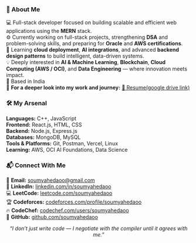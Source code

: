 ### 🧠 About Me  
💻 Full-stack developer focused on building scalable and efficient web applications using the **MERN** stack.  
⚙️ Currently working on full-stack projects, strengthening **DSA** and problem-solving skills, and preparing for **Oracle** and **AWS certifications**.  
🌱 Learning **cloud deployment**, **AI integrations**, and advanced **backend design patterns** to build intelligent, data-driven systems.  
💡 Deeply interested in **AI & Machine Learning**, **Blockchain**, **Cloud Computing (AWS / OCI)**, and **Data Engineering** — where innovation meets impact.  
📍 Based in India  
🔗 **For a deeper look into my work and journey:** [📄 Resume(google drive link) ](https://drive.google.com/file/d/1QNNXgJRpr34gUexTqzxeC_ffuIm0FT_j/view?usp=sharing)

### 🛠️ My Arsenal  
**Languages:** C++, JavaScript  
**Frontend:** React.js, HTML, CSS  
**Backend:** Node.js, Express.js  
**Databases:** MongoDB, MySQL  
**Tools & Platforms:** Git, Postman, Vercel, Linux  
**Learning:** AWS, OCI AI Foundations, Data Science  

### 📬 Connect With Me  
📧 **Email:** [soumyahedaoo@gmail.com](mailto:soumyahedaoo77@gmail.com)  
🔗 **LinkedIn:** [linkedin.com/in/soumyahedaoo](https://www.linkedin.com/in/soumya-hedaoo-973a2422a/)  
💻 **LeetCode:** [leetcode.com/soumyahedaoo](https://leetcode.com/u/Variable07/)  
🏆 **Codeforces:** [codeforces.com/profile/soumyahedaoo](https://codeforces.com/profile/Soumya07)  
🔥 **CodeChef:** [codechef.com/users/soumyahedaoo](https://www.codechef.com/users/variable_07)  
📂 **GitHub:** [github.com/soumyahedaoo](https://github.com/Variable07)  

<p align="center">
 <em>“I don’t just write code — I negotiate with the compiler until it agrees with me.”</em>
</p>
